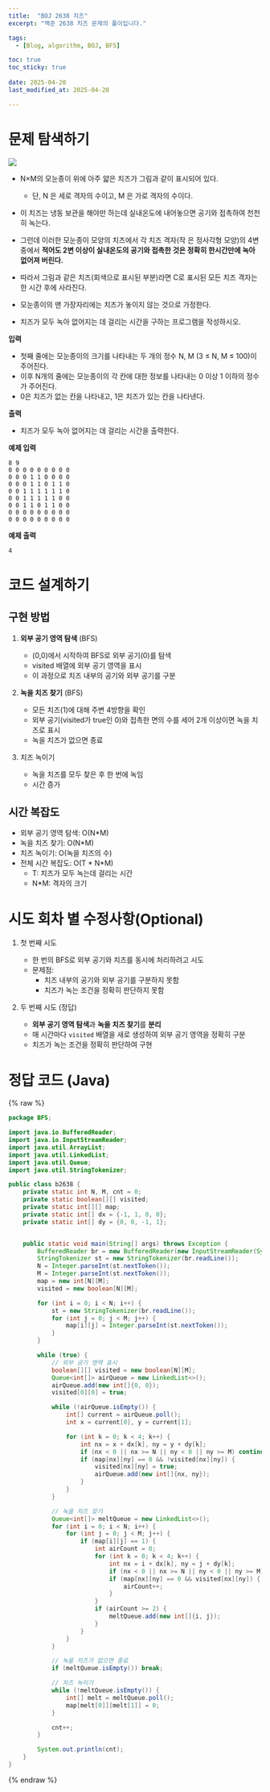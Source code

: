 ```yaml
---
title:  "BOJ 2638 치즈"
excerpt: "백준 2638 치즈 문제의 풀이입니다."

tags:
  - [Blog, algorithm, BOJ, BFS]

toc: true
toc_sticky: true
 
date: 2025-04-20
last_modified_at: 2025-04-20

---
```


# 문제 탐색하기
<!-- %% 정답은 무엇인가? %%
%% 코드 구현은 어떻게 할 것인가? %% -->

![](https://upload.acmicpc.net/a4998beb-104c-4e37-b3d7-fd91cd81464a/-/preview/)

- N×M의 모눈종이 위에 아주 얇은 치즈가 그림과 같이 표시되어 있다. 
  - 단, N 은 세로 격자의 수이고, M 은 가로 격자의 수이다. 

- 이 치즈는 냉동 보관을 해야만 하는데 실내온도에 내어놓으면 공기와 접촉하여 천천히 녹는다. 
- 그런데 이러한 모눈종이 모양의 치즈에서 각 치즈 격자(작 은 정사각형 모양)의 4변 중에서 **적어도 2변 이상이 실내온도의 공기와 접촉한 것은 정확히 한시간만에 녹아 없어져 버린다.** 
- 따라서 그림과 같은 치즈(회색으로 표시된 부분)라면 C로 표시된 모든 치즈 격자는 한 시간 후에 사라진다.

- 모눈종이의 맨 가장자리에는 치즈가 놓이지 않는 것으로 가정한다. 
- 치즈가 모두 녹아 없어지는 데 걸리는 시간을 구하는 프로그램을 작성하시오.

**입력**
- 첫째 줄에는 모눈종이의 크기를 나타내는 두 개의 정수 N, M (3 ≤ N, M ≤ 100)이 주어진다. 
- 이후 N개의 줄에는 모눈종이의 각 칸에 대한 정보를 나타내는 0 이상 1 이하의 정수가 주어진다. 
- 0은 치즈가 없는 칸을 나타내고, 1은 치즈가 있는 칸을 나타낸다.

**출력**
- 치즈가 모두 녹아 없어지는 데 걸리는 시간을 출력한다.  

**예제 입력**
```
8 9
0 0 0 0 0 0 0 0 0
0 0 0 1 1 0 0 0 0
0 0 0 1 1 0 1 1 0
0 0 1 1 1 1 1 1 0
0 0 1 1 1 1 1 0 0
0 0 1 1 0 1 1 0 0
0 0 0 0 0 0 0 0 0
0 0 0 0 0 0 0 0 0
```

**예제 출력**
```
4
```


# 코드 설계하기
<!-- %% 어떤 순서로 코드 작성하고, 어떤 함수 작성할 것인지? %%
%% 설계를 잘 하면 오히려 문제 풀이 시간 단축된다. 설계를 잘 하자. %% -->

## 구현 방법
1. **외부 공기 영역 탐색** (BFS)
   - (0,0)에서 시작하여 BFS로 외부 공기(0)를 탐색
   - visited 배열에 외부 공기 영역을 표시
   - 이 과정으로 치즈 내부의 공기와 외부 공기를 구분

2. **녹을 치즈 찾기** (BFS)
   - 모든 치즈(1)에 대해 주변 4방향을 확인
   - 외부 공기(visited가 true인 0)와 접촉한 면의 수를 세어 2개 이상이면 녹을 치즈로 표시
   - 녹을 치즈가 없으면 종료

3. 치즈 녹이기
   - 녹을 치즈를 모두 찾은 후 한 번에 녹임
   - 시간 증가

## 시간 복잡도
- 외부 공기 영역 탐색: O(N*M)
- 녹을 치즈 찾기: O(N*M)
- 치즈 녹이기: O(녹을 치즈의 수)
- 전체 시간 복잡도: O(T * N*M)
  - T: 치즈가 모두 녹는데 걸리는 시간
  - N*M: 격자의 크기

# 시도 회차 별 수정사항(Optional)
1. 첫 번째 시도
   - 한 번의 BFS로 외부 공기와 치즈를 동시에 처리하려고 시도
   - 문제점: 
     - 치즈 내부의 공기와 외부 공기를 구분하지 못함
     - 치즈가 녹는 조건을 정확히 판단하지 못함

2. 두 번째 시도 (정답)
   - **외부 공기 영역 탐색**과 **녹을 치즈 찾기**를 **분리**
   - 매 시간마다 `visited` 배열을 새로 생성하여 외부 공기 영역을 정확히 구분
   - 치즈가 녹는 조건을 정확히 판단하여 구현

# 정답 코드 (Java)

{% raw %}
```java
package BFS;

import java.io.BufferedReader;
import java.io.InputStreamReader;
import java.util.ArrayList;
import java.util.LinkedList;
import java.util.Queue;
import java.util.StringTokenizer;

public class b2638 {
    private static int N, M, cnt = 0;
    private static boolean[][] visited;
    private static int[][] map;
    private static int[] dx = {-1, 1, 0, 0};
    private static int[] dy = {0, 0, -1, 1};


    public static void main(String[] args) throws Exception {
        BufferedReader br = new BufferedReader(new InputStreamReader(System.in));
        StringTokenizer st = new StringTokenizer(br.readLine());
        N = Integer.parseInt(st.nextToken());
        M = Integer.parseInt(st.nextToken());
        map = new int[N][M];
        visited = new boolean[N][M];

        for (int i = 0; i < N; i++) {
            st = new StringTokenizer(br.readLine());
            for (int j = 0; j < M; j++) {
                map[i][j] = Integer.parseInt(st.nextToken());
            }
        }

        while (true) {
            // 외부 공기 영역 표시
            boolean[][] visited = new boolean[N][M];
            Queue<int[]> airQueue = new LinkedList<>();
            airQueue.add(new int[]{0, 0});
            visited[0][0] = true;

            while (!airQueue.isEmpty()) {
                int[] current = airQueue.poll();
                int x = current[0], y = current[1];

                for (int k = 0; k < 4; k++) {
                    int nx = x + dx[k], ny = y + dy[k];
                    if (nx < 0 || nx >= N || ny < 0 || ny >= M) continue;
                    if (map[nx][ny] == 0 && !visited[nx][ny]) {
                        visited[nx][ny] = true;
                        airQueue.add(new int[]{nx, ny});
                    }
                }
            }

            // 녹을 치즈 찾기
            Queue<int[]> meltQueue = new LinkedList<>();
            for (int i = 0; i < N; i++) {
                for (int j = 0; j < M; j++) {
                    if (map[i][j] == 1) {
                        int airCount = 0;
                        for (int k = 0; k < 4; k++) {
                            int nx = i + dx[k], ny = j + dy[k];
                            if (nx < 0 || nx >= N || ny < 0 || ny >= M) continue;
                            if (map[nx][ny] == 0 && visited[nx][ny]) {
                                airCount++;
                            }
                        }
                        if (airCount >= 2) {
                            meltQueue.add(new int[]{i, j});
                        }
                    }
                }
            }

            // 녹을 치즈가 없으면 종료
            if (meltQueue.isEmpty()) break;

            // 치즈 녹이기
            while (!meltQueue.isEmpty()) {
                int[] melt = meltQueue.poll();
                map[melt[0]][melt[1]] = 0;
            }

            cnt++;
        }

        System.out.println(cnt);
    }
}

```
{% endraw %}

